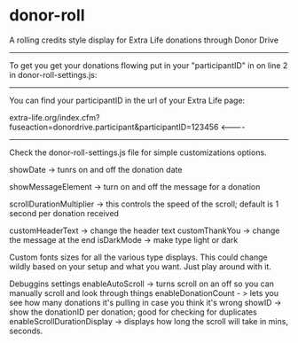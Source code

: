 # donor-roll
A rolling credits style display for Extra Life donations through Donor Drive

----------------

To get you get your donations flowing put in your "participantID" in on line 2 in donor-roll-settings.js:

----------------

You can find your participantID in the url of your Extra Life page:

extra-life.org/index.cfm?fuseaction=donordrive.participant&participantID=123456  <----

----------------

Check the donor-roll-settings.js file for simple customizations options.

showDate -> tunrs on and off the donation date

showMessageElement -> turn on and off the message for a donation

scrollDurationMultiplier -> this controls the speed of the scroll; default is 1 second per donation received

customHeaderText -> change the header text
customThankYou -> change the message at the end
isDarkMode -> make type light or dark

Custom fonts sizes for all the various type displays. This could change wildly based on your setup and what you want. Just play around with it.

Debuggins settings
enableAutoScroll -> turns scroll on an off so you can manually scroll and look through things
enableDonationCount - > lets you see how many donations it's pulling in case you think it's wrong
showID -> show the donationID per donation; good for checking for duplicates
enableScrollDurationDisplay -> displays how long the scroll will take in mins, seconds.
